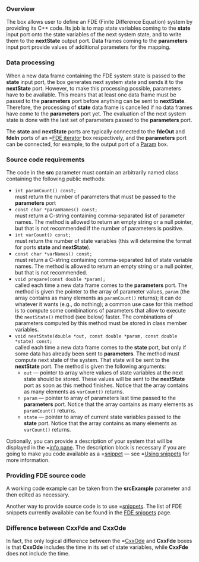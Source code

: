### Overview
The box allows user to define an FDE (Finite Difference Equation) system by providing its C++ code.
Its job is to map state variables coming to the **state** input port onto the state variables of the next system state,
and to write them to the **nextState** output port. Data frames coming to the **parameters** input port provide
values of additional parameters for the mapping.

### Data processing
When a new data frame containing the FDE system state is passed to the **state** input port, the box generates next system state and sends it to the **nextState** port.
However, to make this processing possible, parameters have to be available. This means that at least one data frame must be passed to the **parameters** port before anything can
be sent to **nextState**. Therefore, the processing of **state** data frame is cancelled if no data frames have come to the **parameters** port yet.
The evaluation of the next system state is done with the last set of parameters passed to the **parameters** port.

The **state** and **nextState** ports are typically connected to the **fdeOut** and **fdeIn** ports of an =[FDE iterator](/doc#box/FdeIterator) box respectively,
and the **parameters** port can be connected, for example, to the output port of a [Param](/doc#box/Param) box.

### Source code requirements
The code in the **src** parameter must contain an arbitrarily named class containing the following public methods:
- ```int paramCount() const;```<br/>
  must return the number of parameters that must be passed to the **parameters** port
- ```const char *paramNames() const;```<br/>
  must return a C-string containing comma-separated list of parameter names.
  The method is allowed to return an empty string or a null pointer, but that is not recommended if the number of parameters is positive.
- ```int varCount() const;```<br/>
  must return the number of state variables (this will determine the format for ports **state** and **nextState**).
- ```const char *varNames() const;```<br/>
  must return a C-string containing comma-separated list of state variable names.
  The method is allowed to return an empty string or a null pointer, but that is not recommended.
- ```void prepare(const double *param);```<br/>
  called each time a new data frame comes to the **parameters** port. The method is given the pointer to the array of parameter values, ```param```
  (the array contains as many elements as ```paramCount()``` returns);
  it can do whatever it wants (e.g., do nothing); a common use case for this method is
  to compute some combinations of parameters that allow to execute the ```nextState()``` method (see below) faster. The combinations
  of parameters computed by this method must be stored in class member variables.
- ```void nextState(double *out, const double *param, const double *state) const;```<br/>
  called each time a new data frame comes to the **state** port, but only if some data has already been sent to **parameters**.
  The method must compute next state of the system. That state will be sent to the **nextState** port.
  The method is given the following arguments:
    - ```out``` &mdash; pointer to array where values of state variables at the next state should be stored. These values will be
      sent to the **nextState** port as soon as this method finishes.
      Notice that the array contains as many elements as ```varCount()``` returns.
    - ```param``` &mdash; pointer to array of parameters last time passed to the **parameters** port.
      Notice that the array contains as many elements as ```paramCount()``` returns.
    - ```state``` &mdash; pointer to array of current state variables passed to the **state** port.
      Notice that the array contains as many elements as ```varCount()``` returns.

Optionally, you can provide a description of your system that will be displayed in the =[info pane](/doc#page/editorpane-info). The description block
is necessary if you are going to make you code available as a =[snippet](/doc#page/general-snippets) &mdash; see =[Using snippets](/doc#page/editor-usage-snippets) for more information.

### Providing FDE source code
A working code example can be taken from the **srcExample** parameter and then edited as necessary.

Another way to provide source code is to use =[snippets](/doc#page/general-snippets). The list of FDE snippets currently available can be found in
the [FDE snippets](/doc#snippet/fde) page.

### Difference between CxxFde and CxxOde

In fact, the only logical difference between the =[CxxOde](/doc#box/CxxOde) and **CxxFde** boxes is that **CxxOde** includes the time in its set of state variables,
while **CxxFde** does not include the time.
